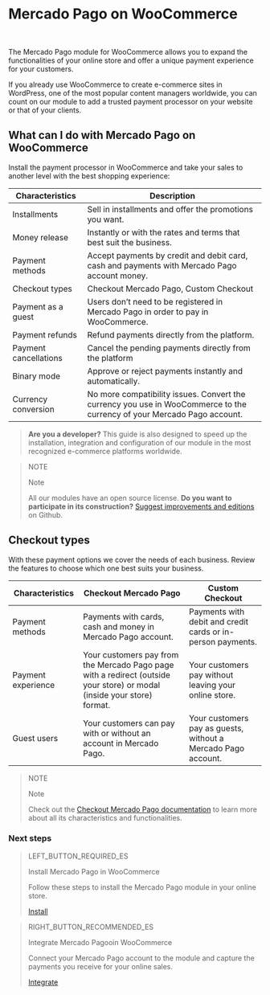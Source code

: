 # Mercado Pago on WooCommerce
<br/>

The Mercado Pago module for WooCommerce allows you to expand the functionalities of your online store and offer a unique payment experience for your customers.

If you already use WooCommerce to create e-commerce sites in WordPress, one of the most popular content managers worldwide, you can count on our module to add a trusted payment processor on your website or that of your clients.

## What can I do with Mercado Pago on WooCommerce

Install the payment processor in WooCommerce and take your sales to another level with the best shopping experience:

| Characteristics               | Description                                                              	                                               |
|-------------------------------|--------------------------------------------------------------------------------------------------------------------------|
| Installments                 	| Sell in installments and offer the promotions you want.                  	                                               |
| Money release                 | Instantly or with the rates and terms that best suit the business.      	                                               |
| Payment methods               | Accept payments by credit and debit card, cash and payments with Mercado Pago account money.                             |
| Checkout types                | Checkout Mercado Pago, Custom Checkout                                                                      	                   |
| Payment as a guest            | Users don’t need to be registered in Mercado Pago in order to pay in WooCommerce.                                        |
| Payment refunds     	        | Refund payments directly from the platform.                                                        	                     |
| Payment cancellations   	    | Cancel the pending payments directly from the platform                       	                                           |
| Binary mode                   | Approve or reject payments instantly and automatically.                                                                  |
| Currency conversion           | No more compatibility issues. Convert the currency you use in WooCommerce to the currency of your Mercado Pago account.  |

>**Are you a developer?**
>This guide is also designed to speed up the installation, integration and configuration of our module in the most recognized e-commerce platforms worldwide.

<span></span>

> NOTE
>
> Note
>
> All our modules have an open source license. **Do you want to participate in its construction?** [Suggest improvements and editions](https://github.com/mercadopago/cart-woocommerce) on Github.

## Checkout types

With these payment options we cover the needs of each business. Review the features to choose which one best suits your business.

| Characteristics    | Checkout Mercado Pago                                                                                                          | Custom Checkout                                               |
|--------------------|-------------------------------------------------------------------------------------------------------------------------|---------------------------------------------------------------|
| Payment methods    | Payments with cards, cash and money in Mercado Pago account.                                                            | Payments with debit and credit cards or in-person payments.   |
| Payment experience | Your customers pay from the Mercado Pago page with a redirect (outside your store) or modal (inside your store) format. | Your customers pay without leaving your online store.         |
| Guest users        | Your customers can pay with or without an account in Mercado Pago.                                                      | Your customers pay as guests, without a Mercado Pago account. |

> NOTE
>
> Note
>
> Check out the [Checkout Mercado Pago documentation](https://www.mercadopago.com.ar/developers/en/guides/payments/web-payment-checkout/introduction/) to learn more about all its characteristics and functionalities.

### Next steps

> LEFT_BUTTON_REQUIRED_ES
>
> Install Mercado Pago in WooCommerce
>
> Follow these steps to install the Mercado Pago module in your online store.
>
> 
> [Install](https://www.mercadopago.com.ar/developers/en/plugins_sdks/plugins/woocommerce/instalation/)

> RIGHT_BUTTON_RECOMMENDED_ES
>
> Integrate Mercado Pagooin WooCommerce
>
> Connect your Mercado Pago account to the module and capture the payments you receive for your online sales. 
>
> [Integrate](https://www.mercadopago.com.ar/developers/en/plugins_sdks/plugins/woocommerce/integration/)

